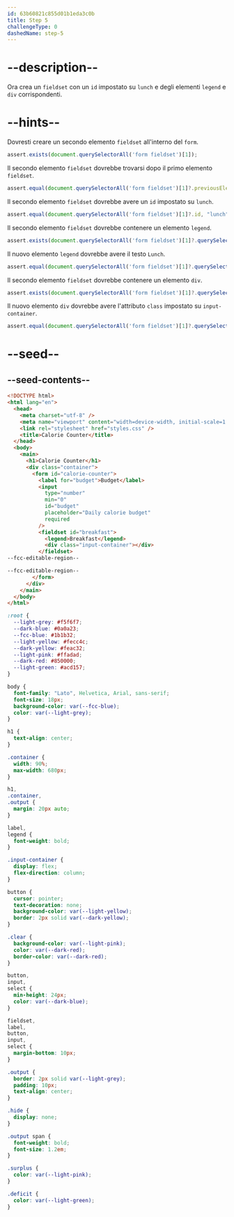 ```yaml
---
id: 63b60821c855d01b1eda3c0b
title: Step 5
challengeType: 0
dashedName: step-5
---
```


# --description--

Ora crea un `fieldset` con un `id` impostato su `lunch` e degli elementi `legend` e `div` corrispondenti.

# --hints--

Dovresti creare un secondo elemento `fieldset` all'interno del `form`.

```js
assert.exists(document.querySelectorAll('form fieldset')[1]);
```

Il secondo elemento `fieldset` dovrebbe trovarsi dopo il primo elemento `fieldset`.

```js
assert.equal(document.querySelectorAll('form fieldset')[1]?.previousElementSibling?.tagName, "FIELDSET");
```

Il secondo elemento `fieldset` dovrebbe avere un `id` impostato su `lunch`.

```js
assert.equal(document.querySelectorAll('form fieldset')[1]?.id, "lunch");
```

Il secondo elemento `fieldset` dovrebbe contenere un elemento `legend`.

```js
assert.exists(document.querySelectorAll('form fieldset')[1]?.querySelector('legend'));
```

Il nuovo elemento `legend` dovrebbe avere il testo `Lunch`.

```js
assert.equal(document.querySelectorAll('form fieldset')[1]?.querySelector('legend')?.innerText, "Lunch");
```

Il secondo elemento `fieldset` dovrebbe contenere un elemento `div`.

```js
assert.exists(document.querySelectorAll('form fieldset')[1]?.querySelector('div'));
```

Il nuovo elemento `div` dovrebbe avere l'attributo `class` impostato su `input-container`.

```js
assert.equal(document.querySelectorAll('form fieldset')[1]?.querySelector('div')?.className, "input-container");
```

# --seed--

## --seed-contents--

```html
<!DOCTYPE html>
<html lang="en">
  <head>
    <meta charset="utf-8" />
    <meta name="viewport" content="width=device-width, initial-scale=1.0" />
    <link rel="stylesheet" href="styles.css" />
    <title>Calorie Counter</title>
  </head>
  <body>
    <main>
      <h1>Calorie Counter</h1>
      <div class="container">
        <form id="calorie-counter">
          <label for="budget">Budget</label>
          <input
            type="number"
            min="0"
            id="budget"
            placeholder="Daily calorie budget"
            required
          />
          <fieldset id="breakfast">
            <legend>Breakfast</legend>
            <div class="input-container"></div>
          </fieldset>
--fcc-editable-region--

--fcc-editable-region--
        </form>
      </div>
    </main>
  </body>
</html>
```

```css
:root {
  --light-grey: #f5f6f7;
  --dark-blue: #0a0a23;
  --fcc-blue: #1b1b32;
  --light-yellow: #fecc4c;
  --dark-yellow: #feac32;
  --light-pink: #ffadad;
  --dark-red: #850000;
  --light-green: #acd157;
}

body {
  font-family: "Lato", Helvetica, Arial, sans-serif;
  font-size: 18px;
  background-color: var(--fcc-blue);
  color: var(--light-grey);
}

h1 {
  text-align: center;
}

.container {
  width: 90%;
  max-width: 680px;
}

h1,
.container,
.output {
  margin: 20px auto;
}

label,
legend {
  font-weight: bold;
}

.input-container {
  display: flex;
  flex-direction: column;
}

button {
  cursor: pointer;
  text-decoration: none;
  background-color: var(--light-yellow);
  border: 2px solid var(--dark-yellow);
}

.clear {
  background-color: var(--light-pink);
  color: var(--dark-red);
  border-color: var(--dark-red);
}

button,
input,
select {
  min-height: 24px;
  color: var(--dark-blue);
}

fieldset,
label,
button,
input,
select {
  margin-bottom: 10px;
}

.output {
  border: 2px solid var(--light-grey);
  padding: 10px;
  text-align: center;
}

.hide {
  display: none;
}

.output span {
  font-weight: bold;
  font-size: 1.2em;
}

.surplus {
  color: var(--light-pink);
}

.deficit {
  color: var(--light-green);
}
```

```js

```
